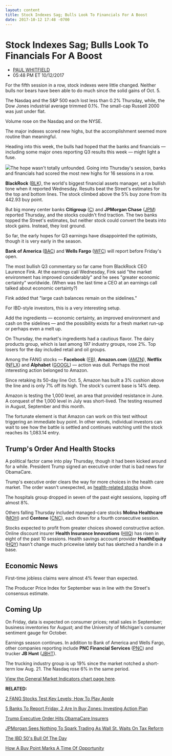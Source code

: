 ```yaml
---
layout: content
title: Stock Indexes Sag; Bulls Look To Financials For A Boost
date: 2017-10-12 17:48 -0700
---
```



Stock Indexes Sag; Bulls Look To Financials For A Boost
========================================================




* [PAUL WHITFIELD](https://www.investors.com/author/whitfieldp/ "Posts by PAUL WHITFIELD")
* 05:48 PM ET 10/12/2017




For the fifth session in a row, stock indexes were little changed. Neither bulls nor bears have been able to do much since the solid gains of Oct. 5.




The Nasdaq and the S&P 500 each lost less than 0.2% Thursday, while, the Dow Jones industrial average trimmed 0.1%. The small-cap Russell 2000 was just under flat.


Volume rose on the Nasdaq and on the NYSE.


The major indexes scored new highs, but the accomplishment seemed more routine than meaningful.


Heading into this week, the bulls had hoped that the banks and financials — including some major ones reporting Q3 results this week — might light a fuse.


![](https://www.investors.com/wp-content/uploads/2017/10/MP101217-182x300.png)The hope wasn't totally unfounded. Going into Thursday's session, banks and financials had scored the most new highs for 16 sessions in a row.


**BlackRock** ([BLK](https://research.investors.com/quote.aspx?symbol=BLK)), the world's biggest financial assets manager, set a bullish tone when it reported Wednesday. Results beat the Street's estimates for the top and bottom lines. The stock climbed above the 5% buy zone from its 442.93 buy point.


But big money center banks **Citigroup** ([C](https://research.investors.com/quote.aspx?symbol=C)) and **JPMorgan Chase** ([JPM](https://research.investors.com/quote.aspx?symbol=JPM)) reported Thursday, and the stocks couldn't find traction. The two banks topped the Street's estimates, but neither stock could convert the beats into stock gains. Instead, they lost ground.


So far, the early hopes for Q3 earnings have disappointed the optimists, though it is very early in the season.


**Bank of America** ([BAC](https://research.investors.com/quote.aspx?symbol=BAC)) and **Wells Fargo** ([WFC](https://research.investors.com/quote.aspx?symbol=WFC)) will report before Friday's open.


The most bullish Q3 commentary so far came from BlackRock CEO Laurence Fink. At the earnings call Wednesday, Fink said "the market environment has improved considerably" and he sees "greater economic certainty" worldwide. (When was the last time a CEO at an earnings call talked about economic certainty?)



Fink added that "large cash balances remain on the sidelines."


For IBD-style investors, this is a very interesting setup.


Add the ingredients — economic certainty, an improved environment and cash on the sidelines — and the possibility exists for a fresh market run-up or perhaps even a melt up.


On Thursday, the market's ingredients had a cautious flavor. The dairy products group, which is last among 197 industry groups, rose 2%. Top losers for the day included retail and oil groups.


Among the FANG stocks — **Facebook** ([FB](https://research.investors.com/quote.aspx?symbol=FB)), **Amazon.com** ([AMZN](https://research.investors.com/quote.aspx?symbol=AMZN)), **Netflix** ([NFLX](https://research.investors.com/quote.aspx?symbol=NFLX)) and **Alphabet** ([GOOGL](https://research.investors.com/quote.aspx?symbol=GOOGL)) — action was dull. Perhaps the most interesting action belonged to Amazon.


Since retaking its 50-day line Oct. 5, Amazon has built a 3% cushion above the line and is only 7% off its high. The stock's current base is 14% deep.


Amazon is testing the 1,000 level, an area that provided resistance in June. A conquest of the 1,000 level in July was short-lived. The testing resumed in August, September and this month.


The fortunate element is that Amazon can work on this test without triggering an immediate buy point. In other words, individual investors can wait to see how the battle is settled and continues watching until the stock reaches its 1,083.14 entry.


Trump's Order And Health Stocks
-------------------------------


A political factor came into play Thursday, though it had been kicked around for a while. President Trump signed an executive order that is bad news for ObamaCare.


Trump's executive order clears the way for more choices in the health care market. The order wasn't unexpected, as [health-related stocks](https://www.investors.com/news/trump-executive-order-could-rewrite-obamacare-move-these-health-care-stocks/) show.


The hospitals group dropped in seven of the past eight sessions, lopping off almost 8%.


Others falling Thursday included managed-care stocks **Molina Healthcare** ([MOH](https://research.investors.com/quote.aspx?symbol=MOH)) and **Centene** ([CNC](https://research.investors.com/quote.aspx?symbol=CNC)), each down for a fourth consecutive session.


Stocks expected to profit from greater choices showed constructive action. Online discount insurer **Health Insurance Innovations** ([HIIQ](https://research.investors.com/quote.aspx?symbol=HIIQ)) has risen in eight of the past 10 sessions. Health savings account provider **HealthEquity** ([HQY](https://research.investors.com/quote.aspx?symbol=HQY)) hasn't change much pricewise lately but has sketched a handle in a base.


Economic News
-------------


First-time jobless claims were almost 4% fewer than expected.


The Producer Price Index for September was in line with the Street's consensus estimate.


Coming Up
---------


On Friday, data is expected on consumer prices; retail sales in September; business inventories for August; and the University of Michigan's consumer sentiment gauge for October.


Earnings season continues. In addition to Bank of America and Wells Fargo, other companies reporting include **PNC Financial Services** ([PNC](https://research.investors.com/quote.aspx?symbol=PNC)) and trucker **JB Hunt** ([JBHT](https://research.investors.com/quote.aspx?symbol=JBHT)).


The trucking industry group is up 19% since the market notched a short-term low Aug. 21. The Nasdaq rose 6% in the same period.


[View the General Market Indicators chart page here](https://www.investors.com/wp-content/uploads/2017/10/IBD1210154509GMI.pdf).


**RELATED:**


[2 FANG Stocks Test Key Levels; How To Play Apple](https://www.investors.com/market-trend/stock-market-today/fang-stock-google-attempts-breakout-how-to-play-apple-sp-500-futures/)


[5 Banks To Report Friday, 2 Are In Buy Zones: Investing Action Plan](https://www.investors.com/research/investing-action-plan/5-banks-to-report-friday-2-are-in-buy-zones-investing-action-plan/)


[Trump Executive Order Hits ObamaCare Insurers](https://www.investors.com/news/trump-executive-order-could-rewrite-obamacare-move-these-health-care-stocks/)


[JPMorgan Sees Nothing To Spark Trading As Wall St. Waits On Tax Reform](https://www.investors.com/news/jpmorgan-q3-earnings-revenue-beat-citigroup-to-report/)


[The IBD 50's Bull Of The Day](https://www.investors.com/news/technology/ibd-50-stock-kemet-continues-streak-of-multiyear-highs/)


[How A Buy Point Marks A Time Of Opportunity](https://www.investors.com/how-to-invest/investors-corner/chart-reading-basics-how-a-buy-point-marks-a-time-of-opportunity/)




